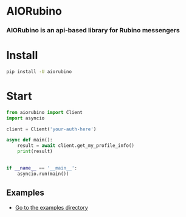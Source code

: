 # AIORubino
### AIORubino is an api-based library for Rubino messengers

# Install
```bash
pip install -U aiorubino
```

# Start
```python
from aiorubino import Client
import asyncio

client = Client('your-auth-here')

async def main():
    result = await client.get_my_profile_info()
    print(result)
    

if __name__ == '__main__':
    asyncio.run(main())
```

## Examples
- [Go to the examples directory](https://github.com/irvanyamirali/myrino/tree/main/examples)
